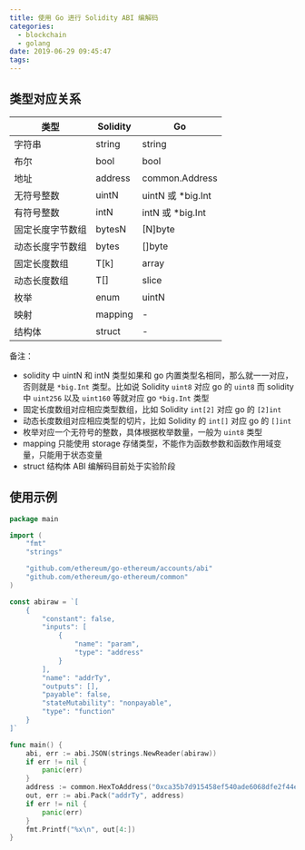 ```yaml
---
title: 使用 Go 进行 Solidity ABI 编解码
categories:
  - blockchain
  - golang
date: 2019-06-29 09:45:47
tags:
---
```


## 类型对应关系

| 类型             | Solidity | Go                 |
| ---------------- | -------- | ------------------ |
| 字符串           | string   | string             |
| 布尔             | bool     | bool               |
| 地址             | address  | common.Address     |
| 无符号整数       | uintN    | uintN 或 \*big.Int |
| 有符号整数       | intN     | intN 或 \*big.Int  |
| 固定长度字节数组 | bytesN   | [N]byte            |
| 动态长度字节数组 | bytes    | []byte             |
| 固定长度数组     | T[k]     | array              |
| 动态长度数组     | T[]      | slice              |
| 枚举             | enum     | uintN              |
| 映射             | mapping  | -                  |
| 结构体           | struct   | -                  |

备注：

- solidity 中 uintN 和 intN 类型如果和 go 内置类型名相同，那么就一一对应，否则就是 `*big.Int` 类型。比如说 Solidity `uint8` 对应 go 的 `uint8` 而 solidity 中 `uint256` 以及 `uint160` 等就对应 go `*big.Int` 类型
- 固定长度数组对应相应类型数组，比如 Solidity `int[2]` 对应 go 的 `[2]int`
- 动态长度数组对应相应类型的切片，比如 Solidity 的 `int[]` 对应 go 的 `[]int`
- 枚举对应一个无符号的整数，具体根据枚举数量，一般为 `uint8` 类型
- mapping 只能使用 storage 存储类型，不能作为函数参数和函数作用域变量，只能用于状态变量
- struct 结构体 ABI 编解码目前处于实验阶段

## 使用示例

```go
package main

import (
	"fmt"
	"strings"

	"github.com/ethereum/go-ethereum/accounts/abi"
	"github.com/ethereum/go-ethereum/common"
)

const abiraw = `[
	{
		"constant": false,
		"inputs": [
			{
				"name": "param",
				"type": "address"
			}
		],
		"name": "addrTy",
		"outputs": [],
		"payable": false,
		"stateMutability": "nonpayable",
		"type": "function"
	}
]`

func main() {
	abi, err := abi.JSON(strings.NewReader(abiraw))
	if err != nil {
		panic(err)
	}
	address := common.HexToAddress("0xca35b7d915458ef540ade6068dfe2f44e8fa733c")
	out, err := abi.Pack("addrTy", address)
	if err != nil {
		panic(err)
	}
	fmt.Printf("%x\n", out[4:])
}
```
